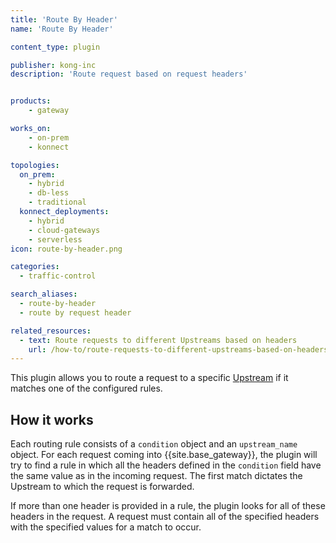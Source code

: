 ```yaml
---
title: 'Route By Header'
name: 'Route By Header'

content_type: plugin

publisher: kong-inc
description: 'Route request based on request headers'


products:
    - gateway

works_on:
    - on-prem
    - konnect

topologies:
  on_prem:
    - hybrid
    - db-less
    - traditional
  konnect_deployments:
    - hybrid
    - cloud-gateways
    - serverless
icon: route-by-header.png

categories:
  - traffic-control

search_aliases:
  - route-by-header
  - route by request header

related_resources:
  - text: Route requests to different Upstreams based on headers
    url: /how-to/route-requests-to-different-upstreams-based-on-headers/
---
```


This plugin allows you to route a request to a specific [Upstream](/gateway/entities/upstream/) if it matches one of the
configured rules. 

## How it works

Each routing rule consists of a `condition` object and an `upstream_name` object. 
For each request coming into {{site.base_gateway}}, the plugin will try to find a rule in which
all the headers defined in the `condition` field have the same value as in the incoming request.
The first match dictates the Upstream to which the request is forwarded.

If more than one header is provided in a rule, the plugin looks for all of these headers
in the request. A request must contain all of the specified headers with the specified
values for a match to occur.


